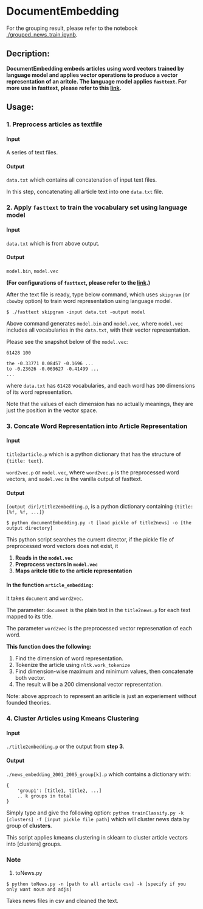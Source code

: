 # DocumentEmbedding

For the grouping result, please refer to the notebook [./grouped_news_train.ipynb](https://github.com/weikaipan/Media-And-Judging/blob/master/DocumentEmbedding/grouped_news_train.ipynb).

## Decription:

**DocumentEmbedding embeds articles using word vectors trained by language model and applies vector operations to produce a vector representation of an aritcle. The language model applies ```fasttext```. For more use in fasttext, please refer to this [link](https://github.com/facebookresearch/fastText).**

## Usage:

### 1. Preprocess articles as textfile

#### Input
A series of text files.
#### Output
``data.txt`` which contains all concatenation of input text files.

In this step, concatenating all article text into one ```data.txt``` file.


### 2. Apply ``fasttext`` to train the vocabulary set using language model

#### Input
```data.txt``` which is from above output.
#### Output
```model.bin```, ```model.vec```

**(For configurations of ``fasttext``, please refer to the [link](https://github.com/facebookresearch/fastText).)**

After the text file is ready, type below command, which uses ```skipgram``` (or ```cbow```by option)  to train word representation using language model.

```$ ./fasttext skipgram -input data.txt -output model```

Above command generates ```model.bin``` and ```model.vec```, where ```model.vec``` includes all vocabularies in the ```data.txt```, with their vector representation.

Please see the snapshot below of the ```model.vec```:

```
61428 100

the -0.33771 0.08457 -0.1696 ...
to -0.23626 -0.069627 -0.41499 ...
...
```
where ```data.txt``` has ```61428``` vocabularies, and each word has ```100``` dimensions of its word representation.

Note that the values of each dimension has no actually meanings, they are just the position in the vector space.



### 3. Concate Word Representation into Article Representation

#### Input
```title2article.p``` which is a python dictionary that has the structure of ```{title: text}```.

```word2vec.p``` or ```model.vec```, where ```word2vec.p``` is the preprocessed word vectors, and ```model.vec``` is the vanilla output of fasttext.

#### Output
```[output dir]/title2embedding.p```, is a python dictionary containing ```{title: [%f, %f, ...]}```


```$ python documentEmbedding.py -t [load pickle of title2news] -o [the output directory]```

This python script searches the current director, if the pickle file of preprocessed word vectors does not exist, it 
1. **Reads in the ```model.vec```**
2. **Preprocess vectors in ```model.vec```**
3. **Maps aritcle title to the article representation**




#### In the function ```article_embedding```:

it takes ```document``` and ```word2vec```.

The parameter: ```document``` is the plain text in the ```title2news.p``` for each text mapped to its title.

The parameter ```word2vec``` is the preprocessed vector represenation of each word.

**This function does the following:**

1. Find the dimension of word representation.
2. Tokenize the article using ``nltk.work_tokenize``
3. Find dimension-wise maximum and minimum values, then concatenate both vector.
4. The result will be a 200 dimensional vector representation.

Note: above approach to represent an ariticle is just an experiement without founded theories.


### 4. Cluster Articles using Kmeans Clustering

#### Input
```./title2embedding.p``` or the output from **step 3**.
#### Output
```./news_embedding_2001_2005_group[k].p```
which contains a dictionary with:
```
{
	'group1': [title1, title2, ...]
	.. k groups in total
}
```

Simply type and give the following option: 
```python trainClassify.py -k [clusters] -f [input pickle file path]```
which will cluster news data by group of **clusters**.

This script applies kmeans clustering in sklearn to cluster article vectors into [clusters] groups.

### Note

1. toNews.py

```$ python toNews.py -n [path to all article csv] -k [specify if you only want noun and adjs]```

Takes news files in csv and cleaned the text.
